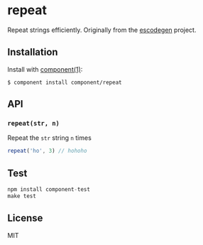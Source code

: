 
# repeat

  Repeat strings efficiently. Originally from the [escodegen](https://github.com/Constellation/escodegen) project.

## Installation

  Install with [component(1)](http://component.io):

    $ component install component/repeat

## API

### `repeat(str, n)`

Repeat the `str` string `n` times

```js
repeat('ho', 3) // hohoho
```

## Test

```js
npm install component-test
make test
```

## License

  MIT
